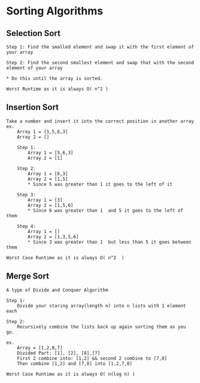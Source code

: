 # Sorting Algorithms

## Selection Sort
    Step 1: Find the smalled element and swap it with the first element of your array

    Step 2: Find the second smallest element and swap that with the second element of your array

    * Do this until the array is sorted.

    Worst Runtime as it is always O( n^2 )

## Insertion Sort

    Take a number and insert it into the correct position in another array
    ex. 
        Array 1 = [1,5,6,3]
        Array 2 = []

        Step 1:
            Array 1 = [5,6,3]
            Array 2 = [1]
        
        Step 2:
            Array 1 = [6,3]
            Array 2 = [1,5]
            * Since 5 was greater than 1 it goes to the left of it

        Step 3:
            Array 1 = [3]
            Array 2 = [1,5,6]
            * Since 6 was greater than 1  and 5 it goes to the left of them    

        Step 4:
            Array 1 = []
            Array 2 = [1,3,5,6]
            * Since 3 was greater than 1  but less than 5 it goes between them                   

    Worst Case Runtime as it is always O( n^2  )

## Merge Sort
    A type of Divide and Conquer Algorithm

    Step 1:
        Divide your staring array(length n) into n lists with 1 element each

    Step 2:
        Recursively combine the lists back up again sorting them as you go.

    ex.
        Array = [1,2,8,7]
        Divided Part: [1], [2], [8],[7]
        First 2 combine into: [1,2] && second 2 combine to [7,8]
        Then combine [1,2] and [7,8] into [1,2,7,8]
    
    Worst Case Runtime as it is always O( n(log n) )

